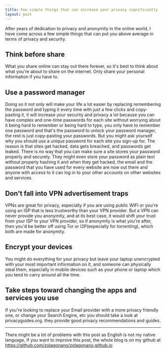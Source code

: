 ```yaml
---
title: Few simple things that can increase your privacy significantly
layout: post
---
```


After years of dedication to privacy and anonymity in the online world, I have come across a few simple things that can put you above average in terms of privacy and security.

## Think before share

What you share online can stay out there forever, so it's best to think about what you're about to share on the internet. Only share your personal information if you have to.

## Use a password manager

Doing so it not only will make your life a lot easier by replacing remembering the password and typing it every time with just a few clicks and copy-pasting it, it will increase your security and privacy a lot because you can have complex and one-time passwords for each site without worrying about it being hard to remember or being hard to type, you only have to remember one password and that's the password to unlock your password manager, the rest is just copy-pasting your passwords. But you might ask yourself why you should use a unique password for each site you sign-up for. The reason is that sites get hacked, data gets breached, and passwords get leaked. There is no way that you can make sure a site stores your password properly and securely. They might even store your password as plain text without properly hashing it and when they get hacked, the email and the password that you have used for every website are now out there and anyone with access to it can log in to your other accounts on other websites and services.

## Don't fall into VPN advertisement traps

VPNs are great for privacy, especially if you are using public WIFI or you're using an ISP that is less trustworthy than your VPN provider. But a VPN can never provide you anonymity, and at its best case, it would shift your trust from your ISP to your VPN provider, so if anonymity is what you're after, then you'd be better off using Tor or I2P(especially for torrenting), which both are made for anonymity.

## Encrypt your devices

You might do everything for your privacy but leave your laptop unencrypted with your most important information on it, and someone can physically steal them, especially in mobile devices such as your phone or laptop which you tend to carry around all the time.

## Take steps toward changing the apps and services you use

If you're looking to replace your Email provider with a more privacy friendly one, or change your Search Engine, etc you should take a look at privacyguides.org. they provide good privacy recommendations and guides.

---

There might be a lot of problems with this post as English is not my native language, If you want to improve this post, the whole blog is on my github at https://github.com/zolagonano/zolagonano.github.io